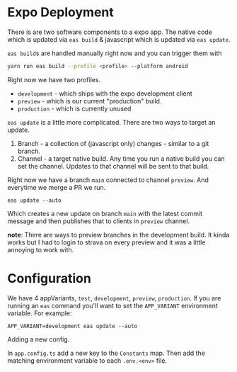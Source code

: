 # Expo Deployment

There is are two software components to a expo app. The native code which is updated via `eas build` & javascript which is updated via `eas update`. 

`eas build`s are handled manually right now and you can trigger them with 

```sh
yarn run eas build --profile <profile> --platform android
```

Right now we have two profiles. 

- `development` - which ships with the expo development client
- `preview` - which is our current "production" build.
- `production` - which is currently unused 

`eas update` is a little more complicated. There are two ways to target an update.

1. Branch - a collection of (javascript only) changes - similar to a git branch. 
2. Channel - a target native build. Any time you run a native build you can set the channel. Updates to that channel will be sent to that build. 

Right now we have a branch `main` connected to channel `preview`. And everytime we merge a PR we run. 

```
eas update --auto
```
Which creates a new update on branch `main` with the latest commit message and then publishes that to clients in `preview` channel.

__note__: There are ways to preview branches in the development build. It kinda works but I had to login to strava on every preview and it was a little annoying to work with. 


# Configuration

We have 4 appVariants, `test`, `development`, `preview`, `production`. If you are running an `eas` command you'll want to set the `APP_VARIANT` environment variable. For example: 

```
APP_VARIANT=development eas update --auto
```

Adding a new config.

In `app.config.ts` add a new key to the `Constants` map. Then add the matching environment variable to each `.env.<env>` file. 
